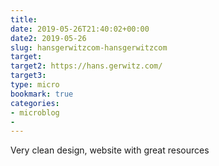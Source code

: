 ```yaml
---
title: 
date: 2019-05-26T21:40:02+00:00
date2: 2019-05-26
slug: hansgerwitzcom-hansgerwitzcom
target: 
target2: https://hans.gerwitz.com/
target3: 
type: micro
bookmark: true
categories:
- microblog
- 
---
```

Very clean design, website with great resources